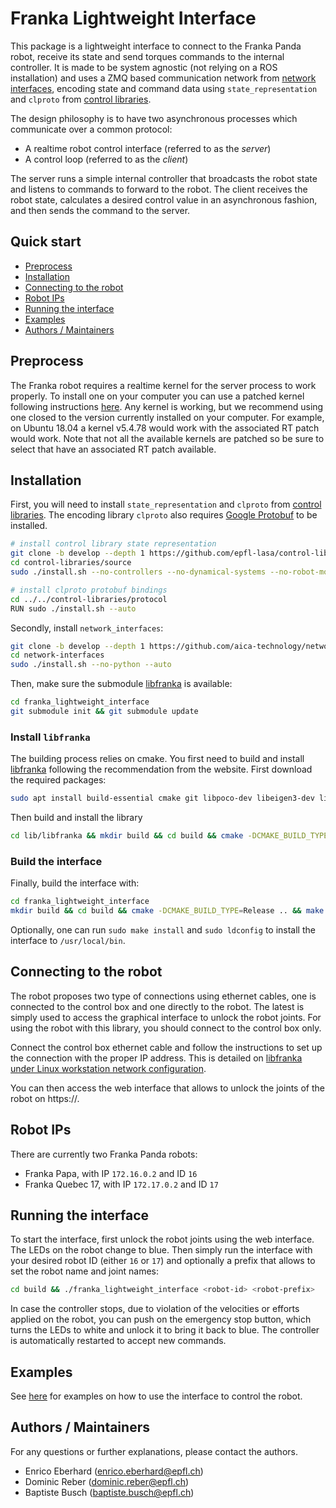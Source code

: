 # Franka Lightweight Interface

This package is a lightweight interface to connect to the Franka Panda robot, receive its state and send torques
commands to the internal controller. It is made to be system agnostic (not relying on a ROS installation) and uses a ZMQ
based communication network from [network interfaces](https://github.com/aica-technology/network-interfaces), encoding
state and command data using `state_representation` and `clproto` from
[control libraries](https://github.com/epfl-lasa/control_libraries).

The design philosophy is to have two asynchronous processes which communicate over a common protocol:

- A realtime robot control interface (referred to as the _server_)
- A control loop (referred to as the _client_)

The server runs a simple internal controller that broadcasts the robot state and listens to commands to forward to the
robot. The client receives the robot state, calculates a desired control value in an asynchronous fashion, and then
sends the command to the server.

## Quick start

- [Preprocess](#preprocess)
- [Installation](#installation)
- [Connecting to the robot](#connecting-to-the-robot)
- [Robot IPs](#robot-ips)
- [Running the interface](#running-the-interface)
- [Examples](#examples)
- [Authors / Maintainers](#authors--maintainers)

## Preprocess

The Franka robot requires a realtime kernel for the server process to work properly. To install one on your computer you
can use a patched kernel following
instructions [here](https://chenna.me/blog/2020/02/23/how-to-setup-preempt-rt-on-ubuntu-18-04/). Any kernel is working,
but we recommend using one closed to the version currently installed on your computer. For example, on Ubuntu 18.04 a
kernel v5.4.78 would work with the associated RT patch would work. Note that not all the available kernels are patched
so be sure to select that have an associated RT patch available.

## Installation

First, you will need to install `state_representation` and `clproto`
from [control libraries](https://github.com/epfl-lasa/control_libraries). The encoding library `clproto` also
requires [Google Protobuf](https://github.com/protocolbuffers/protobuf/tree/master/src) to be installed.

```bash
# install control library state representation
git clone -b develop --depth 1 https://github.com/epfl-lasa/control-libraries
cd control-libraries/source
sudo ./install.sh --no-controllers --no-dynamical-systems --no-robot-model --auto

# install clproto protobuf bindings
cd ../../control-libraries/protocol
RUN sudo ./install.sh --auto
```

Secondly, install `network_interfaces`:

```bash
git clone -b develop --depth 1 https://github.com/aica-technology/network-interfaces
cd network-interfaces
sudo ./install.sh --no-python --auto
```

Then, make sure the submodule [libfranka](https://frankaemika.github.io/docs/libfranka.html) is available:

```bash
cd franka_lightweight_interface
git submodule init && git submodule update
```

### Install `libfranka`

The building process relies on cmake. You first need to build and
install [libfranka](https://frankaemika.github.io/docs/libfranka.html) following the recommendation from the website.
First download the required packages:

```bash
sudo apt install build-essential cmake git libpoco-dev libeigen3-dev libtool
```

Then build and install the library

```bash
cd lib/libfranka && mkdir build && cd build && cmake -DCMAKE_BUILD_TYPE=Release .. && make -j && sudo make install -j && sudo ldconfig
```

### Build the interface

Finally, build the interface with:

```bash
cd franka_lightweight_interface
mkdir build && cd build && cmake -DCMAKE_BUILD_TYPE=Release .. && make -j
```

Optionally, one can run `sudo make install` and `sudo ldconfig` to install the interface to `/usr/local/bin`.

## Connecting to the robot

The robot proposes two type of connections using ethernet cables, one is connected to the control box and one directly
to the robot. The latest is simply used to access the graphical interface to unlock the robot joints. For using the
robot with this library, you should connect to the control box only.

Connect the control box ethernet cable and follow the instructions to set up the connection with the proper IP address.
This is detailed
on [libfranka under Linux workstation network configuration](https://frankaemika.github.io/docs/getting_started.html).

You can then access the web interface that allows to unlock the joints of the robot on https://<robot-ip>.

## Robot IPs

There are currently two Franka Panda robots:

- Franka Papa, with IP `172.16.0.2` and ID `16`
- Franka Quebec 17, with IP `172.17.0.2` and ID `17`

## Running the interface

To start the interface, first unlock the robot joints using the web interface. The LEDs on the robot change to blue.
Then simply run the interface with your desired robot ID (either `16` or `17`) and optionally a prefix that allows to
set the robot name and joint names:

```bash
cd build && ./franka_lightweight_interface <robot-id> <robot-prefix>
```

In case the controller stops, due to violation of the velocities or efforts applied on the robot, you can push on the
emergency stop button, which turns the LEDs to white and unlock it to bring it back to blue. The controller is
automatically restarted to accept new commands.

## Examples

See [here](source/doosan_lightweight_interface/examples/README.md) for examples on how to use the interface to control
the robot.

## Authors / Maintainers

For any questions or further explanations, please contact the authors.

- Enrico Eberhard ([enrico.eberhard@epfl.ch](mailto:enrico.eberhard@epfl.ch))
- Dominic Reber ([dominic.reber@epfl.ch](mailto:dominic.reber@epfl.ch))
- Baptiste Busch ([baptiste.busch@epfl.ch](mailto:baptiste.busch@epfl.ch))
